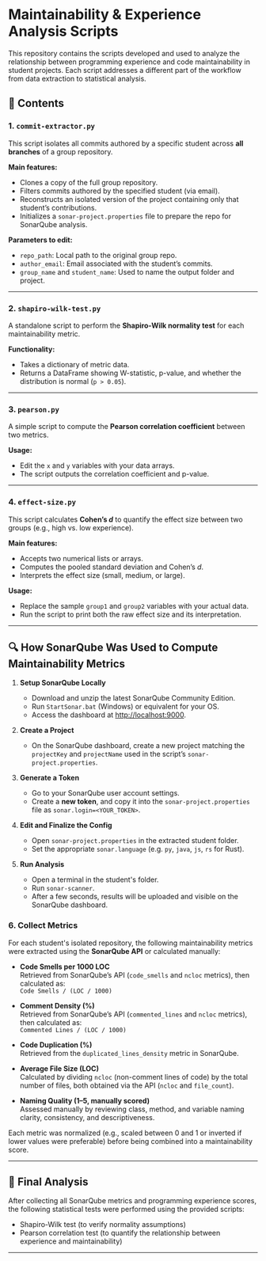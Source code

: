 # Maintainability & Experience Analysis Scripts

This repository contains the scripts developed and used to analyze the relationship between programming experience and code maintainability in student projects. Each script addresses a different part of the workflow from data extraction to statistical analysis.

## 📁 Contents

### 1. `commit-extractor.py`
This script isolates all commits authored by a specific student across **all branches** of a group repository.

**Main features:**
- Clones a copy of the full group repository.
- Filters commits authored by the specified student (via email).
- Reconstructs an isolated version of the project containing only that student’s contributions.
- Initializes a `sonar-project.properties` file to prepare the repo for SonarQube analysis.

**Parameters to edit:**
- `repo_path`: Local path to the original group repo.
- `author_email`: Email associated with the student’s commits.
- `group_name` and `student_name`: Used to name the output folder and project.

---

### 2. `shapiro-wilk-test.py`
A standalone script to perform the **Shapiro-Wilk normality test** for each maintainability metric.

**Functionality:**
- Takes a dictionary of metric data.
- Returns a DataFrame showing W-statistic, p-value, and whether the distribution is normal (`p > 0.05`).

---

### 3. `pearson.py`
A simple script to compute the **Pearson correlation coefficient** between two metrics.

**Usage:**
- Edit the `x` and `y` variables with your data arrays.
- The script outputs the correlation coefficient and p-value.

---

### 4. `effect-size.py`
This script calculates **Cohen’s _d_** to quantify the effect size between two groups (e.g., high vs. low experience).

**Main features:**
- Accepts two numerical lists or arrays.
- Computes the pooled standard deviation and Cohen’s _d_.
- Interprets the effect size (small, medium, or large).

**Usage:**
- Replace the sample `group1` and `group2` variables with your actual data.
- Run the script to print both the raw effect size and its interpretation.

---

## 🔍 How SonarQube Was Used to Compute Maintainability Metrics

1. **Setup SonarQube Locally**
   - Download and unzip the latest SonarQube Community Edition.
   - Run `StartSonar.bat` (Windows) or equivalent for your OS.
   - Access the dashboard at [http://localhost:9000](http://localhost:9000).

2. **Create a Project**
   - On the SonarQube dashboard, create a new project matching the `projectKey` and `projectName` used in the script’s `sonar-project.properties`.

3. **Generate a Token**
   - Go to your SonarQube user account settings.
   - Create a **new token**, and copy it into the `sonar-project.properties` file as `sonar.login=<YOUR_TOKEN>`.

4. **Edit and Finalize the Config**
   - Open `sonar-project.properties` in the extracted student folder.
   - Set the appropriate `sonar.language` (e.g. `py`, `java`, `js`, `rs` for Rust).

5. **Run Analysis**
   - Open a terminal in the student's folder.
   - Run `sonar-scanner`.
   - After a few seconds, results will be uploaded and visible on the SonarQube dashboard.

### 6. Collect Metrics

For each student's isolated repository, the following maintainability metrics were extracted using the **SonarQube API** or calculated manually:

- **Code Smells per 1000 LOC**  
  Retrieved from SonarQube’s API (`code_smells` and `ncloc` metrics), then calculated as:  
  `Code Smells / (LOC / 1000)`

- **Comment Density (%)**  
   Retrieved from SonarQube’s API (`commented_lines` and `ncloc` metrics), then calculated as:  
  `Commented Lines / (LOC / 1000)`

- **Code Duplication (%)**  
  Retrieved from the `duplicated_lines_density` metric in SonarQube.

- **Average File Size (LOC)**  
  Calculated by dividing `ncloc` (non-comment lines of code) by the total number of files, both obtained via the API (`ncloc` and `file_count`).

- **Naming Quality (1–5, manually scored)**  
  Assessed manually by reviewing class, method, and variable naming clarity, consistency, and descriptiveness.

Each metric was normalized (e.g., scaled between 0 and 1 or inverted if lower values were preferable) before being combined into a maintainability score.


---

## 🧪 Final Analysis
After collecting all SonarQube metrics and programming experience scores, the following statistical tests were performed using the provided scripts:
- Shapiro-Wilk test (to verify normality assumptions)
- Pearson correlation test (to quantify the relationship between experience and maintainability)

---
